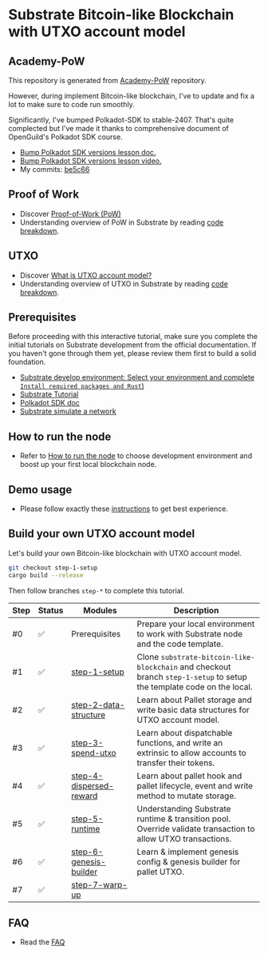 # Substrate Bitcoin-like Blockchain with UTXO account model

## Academy-PoW

This repository is generated from [Academy-PoW](https://github.com/Polkadot-Blockchain-Academy/Academy-PoW) repository. 


However, during implement Bitcoin-like blockchain, I've to update and fix a lot to make sure to code run smoothly.


Significantly, I've bumped Polkadot-SDK to stable-2407. That's quite complected but I've made it thanks to comprehensive document of OpenGuild's Polkadot SDK course.
- [Bump Polkadot SDK versions lesson doc.](https://bootcamp.openguild.wtf/building-a-blockchain-with-polkadot-sdk/polkadot-sdk/substrate/bump-polkadot-sdk-versions)
- [Bump Polkadot SDK versions lesson video.](https://www.youtube.com/watch?v=6nhIZmE1Nck&list=PLnhzaKpksqOKiqu9DDjGnmZWB0hYTaOUC&index=15)
- My commits: [be5c66](https://github.com/danielbui12/substrate-bitcoin-like-blockchain/commit/be5c665779dc23e2ac2c710ce5ada95975b4d5d2)

## Proof of Work

- Discover [Proof-of-Work (PoW)](docs/pow/pow.md)
- Understanding overview of PoW in Substrate by reading [code breakdown](docs/pow/code-breakdown.md).


## UTXO

- Discover [What is UTXO account model?](docs/utxo/utxo.md)
- Understanding overview of UTXO in Substrate by reading [code breakdown](docs/utxo/code-breakdown.md).


## Prerequisites

Before proceeding with this interactive tutorial, make sure you complete the initial tutorials on Substrate development from the official documentation. If you haven't gone through them yet, please review them first to build a solid foundation.

- [Substrate develop environment: Select your environment and complete `Install required packages and Rust`)](https://docs.substrate.io/install/)
- [Substrate Tutorial](https://polkadot.study/tutorials/interactive-substrate-tutorials-rusty-crewmates/)
- [Polkadot SDK doc](https://paritytech.github.io/polkadot-sdk/master/polkadot_sdk_docs/polkadot_sdk/index.html)
- [Substrate simulate a network](https://docs.substrate.io/tutorials/build-a-blockchain/simulate-network/)


## How to run the node

- Refer to [How to run the node](docs/how-to-run-the-node.md) to choose development environment and boost up your first local blockchain node.

## Demo usage

- Please follow exactly these [instructions](docs/demo-usage.md) to get best experience.


## Build your own UTXO account model

Let's build your own Bitcoin-like blockchain with UTXO account model.

```sh
git checkout step-1-setup
cargo build --release
```

Then follow branches `step-*` to complete this tutorial.

| Step | Status | Modules                                                                                            | Description                                                                                     |
| ---- | ------ | -------------------------------------------------------------------------------------------------- | ----------------------------------------------------------------------------------------------- |
| #0   | ✅     | Prerequisites                                                                                      | Prepare your local environment to work with Substrate node and the code template. |
| #1   | ✅     | [step-1-setup](https://github.com/danielbui12/substrate-bitcoin-like-blockchain/tree/step-1-setup) | Clone `substrate-bitcoin-like-blockchain` and checkout branch `step-1-setup` to setup the template code on the local. |
| #2   | ✅     | [step-2-data-structure](https://github.com/danielbui12/substrate-bitcoin-like-blockchain/tree/step-2-data-structure) | Learn about Pallet storage and write basic data structures for UTXO account model. |
| #3   | ✅     | [step-3-spend-utxo](https://github.com/danielbui12/substrate-bitcoin-like-blockchain/tree/step-3-spend-utxo) | Learn about dispatchable functions, and write an extrinsic to allow accounts to transfer their tokens. |
| #4   | ✅     | [step-4-dispersed-reward](https://github.com/danielbui12/substrate-bitcoin-like-blockchain/tree/step-4-dispersed-reward) | Learn about pallet hook and pallet lifecycle, event and write method to mutate storage. |
| #5   | ✅     | [step-5-runtime](https://github.com/danielbui12/substrate-bitcoin-like-blockchain/tree/step-5-runtime) | Understanding Substrate runtime & transition pool. Override validate transaction to allow UTXO transactions. |
| #6   | ✅     | [step-6-genesis-builder](https://github.com/danielbui12/substrate-bitcoin-like-blockchain/tree/step-6-genesis-builder) | Learn & implement genesis config & genesis builder for pallet UTXO. |
| #7   | ✅     | [step-7-warp-up](https://github.com/danielbui12/substrate-bitcoin-like-blockchain/tree/step-7-warp-up) |  |


## FAQ

- Read the [FAQ](docs/faq.md)